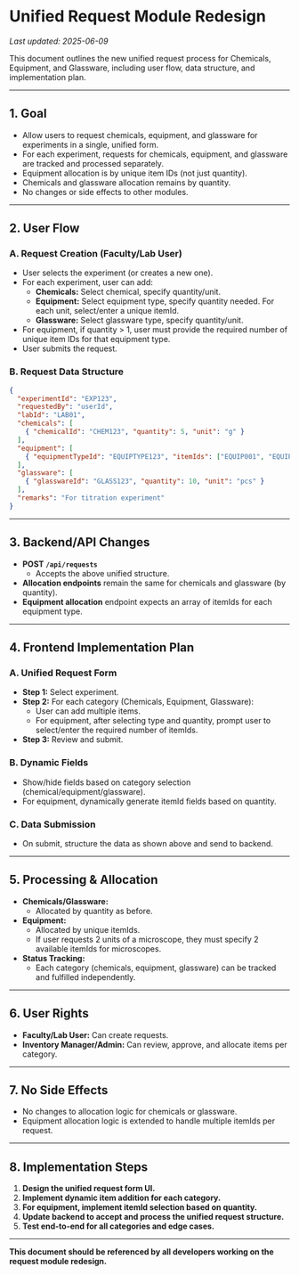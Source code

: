 # Unified Request Module Redesign

_Last updated: 2025-06-09_

This document outlines the new unified request process for Chemicals, Equipment, and Glassware, including user flow, data structure, and implementation plan.

---

## 1. Goal
- Allow users to request chemicals, equipment, and glassware for experiments in a single, unified form.
- For each experiment, requests for chemicals, equipment, and glassware are tracked and processed separately.
- Equipment allocation is by unique item IDs (not just quantity).
- Chemicals and glassware allocation remains by quantity.
- No changes or side effects to other modules.

---

## 2. User Flow

### A. Request Creation (Faculty/Lab User)
- User selects the experiment (or creates a new one).
- For each experiment, user can add:
  - **Chemicals:** Select chemical, specify quantity/unit.
  - **Equipment:** Select equipment type, specify quantity needed. For each unit, select/enter a unique itemId.
  - **Glassware:** Select glassware type, specify quantity/unit.
- For equipment, if quantity > 1, user must provide the required number of unique item IDs for that equipment type.
- User submits the request.

### B. Request Data Structure
```json
{
  "experimentId": "EXP123",
  "requestedBy": "userId",
  "labId": "LAB01",
  "chemicals": [
    { "chemicalId": "CHEM123", "quantity": 5, "unit": "g" }
  ],
  "equipment": [
    { "equipmentTypeId": "EQUIPTYPE123", "itemIds": ["EQUIP001", "EQUIP002"] }
  ],
  "glassware": [
    { "glasswareId": "GLASS123", "quantity": 10, "unit": "pcs" }
  ],
  "remarks": "For titration experiment"
}
```

---

## 3. Backend/API Changes
- **POST `/api/requests`**
  - Accepts the above unified structure.
- **Allocation endpoints** remain the same for chemicals and glassware (by quantity).
- **Equipment allocation** endpoint expects an array of itemIds for each equipment type.

---

## 4. Frontend Implementation Plan

### A. Unified Request Form
- **Step 1:** Select experiment.
- **Step 2:** For each category (Chemicals, Equipment, Glassware):
  - User can add multiple items.
  - For equipment, after selecting type and quantity, prompt user to select/enter the required number of itemIds.
- **Step 3:** Review and submit.

### B. Dynamic Fields
- Show/hide fields based on category selection (chemical/equipment/glassware).
- For equipment, dynamically generate itemId fields based on quantity.

### C. Data Submission
- On submit, structure the data as shown above and send to backend.

---

## 5. Processing & Allocation
- **Chemicals/Glassware:**
  - Allocated by quantity as before.
- **Equipment:**
  - Allocated by unique itemIds.
  - If user requests 2 units of a microscope, they must specify 2 available itemIds for microscopes.
- **Status Tracking:**
  - Each category (chemicals, equipment, glassware) can be tracked and fulfilled independently.

---

## 6. User Rights
- **Faculty/Lab User:** Can create requests.
- **Inventory Manager/Admin:** Can review, approve, and allocate items per category.

---

## 7. No Side Effects
- No changes to allocation logic for chemicals or glassware.
- Equipment allocation logic is extended to handle multiple itemIds per request.

---

## 8. Implementation Steps
1. **Design the unified request form UI.**
2. **Implement dynamic item addition for each category.**
3. **For equipment, implement itemId selection based on quantity.**
4. **Update backend to accept and process the unified request structure.**
5. **Test end-to-end for all categories and edge cases.**

---

**This document should be referenced by all developers working on the request module redesign.**
